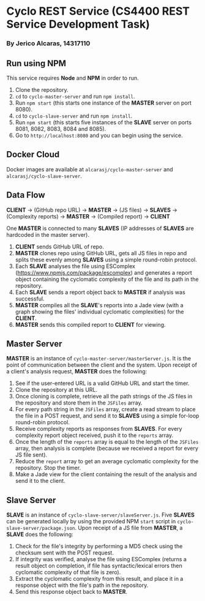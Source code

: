 # Cyclo REST Service (CS4400 REST Service Development Task)
### By Jerico Alcaras, 14317110
## Run using NPM
This service requires **Node** and **NPM** in order to run.
1. Clone the repository.
2. `cd` to `cyclo-master-server` and run `npm install`. 
3. Run `npm start` (this starts one instance of the **MASTER** server on port 8080).
4. `cd` to `cyclo-slave-server` and run `npm install`.
5. Run `npm start` (this starts five instances of the **SLAVE** server on ports 8081, 8082, 8083, 8084 and 8085).
6. Go to `http://localhost:8080` and you can begin using the service.

## Docker Cloud
Docker images are available at `alcarasj/cyclo-master-server` and `alcarasj/cyclo-slave-server`.
## Data Flow
**CLIENT** → (GitHub repo URL) → **MASTER** → (JS files) → **SLAVES** → (Complexity reports) → **MASTER** → (Compiled report) → **CLIENT**

One **MASTER** is connected to many **SLAVES** (IP addresses of **SLAVES** are hardcoded in the master server).

1. **CLIENT** sends GitHub URL of repo.
2. **MASTER** clones repo using GitHub URL, gets all JS files in repo and splits these evenly among **SLAVES** using a simple round-robin protocol.
3. Each **SLAVE** analyses the file using ESComplex (https://www.npmjs.com/package/escomplex) and generates a report object containing the cyclomatic complexity of the file and its path in the repository.
4. Each **SLAVE** sends a report object back to **MASTER** if analysis was successful.
5. **MASTER** compiles all the **SLAVE**'s reports into a Jade view (with a graph showing the files' individual cyclomatic complexities) for the **CLIENT**.
6. **MASTER** sends this compiled report to **CLIENT** for viewing.

## Master Server
**MASTER** is an instance of `cyclo-master-server/masterServer.js`. It is the point of communication between the client and the system.
Upon receipt of a client's analysis request, **MASTER** does the following:
1. See if the user-entered URL is a valid GitHub URL and start the timer.
2. Clone the repository at this URL.
3. Once cloning is complete, retrieve all the path strings of the JS files in the repository and store them in the `JSFiles` array.
4. For every path string in the `JSFiles` array, create a read stream to place the file in a POST request, and send it to **SLAVES** using a simple for-loop round-robin protocol.
5. Receive complexity reports as responses from **SLAVES**. For every complexity report object received, push it to the `reports` array.
6. Once the length of the `reports` array is equal to the length of the `JSFiles` array, then analysis is complete (because we received a report for every JS file sent).
7. Reduce the `report` array to get an average cyclomatic complexity for the repository. Stop the timer.
8. Make a Jade view for the client containing the result of the analysis and send it to the client.

## Slave Server

**SLAVE** is an instance of `cyclo-slave-server/slaveServer.js`.
Five **SLAVES** can be generated locally by using the provided NPM `start` script in `cyclo-slave-server/package.json`. 
Upon receipt of a JS file from **MASTER**, a **SLAVE** does the following:
1. Check for the file's integrity by performing a MD5 check using the checksum sent with the POST request.
2. If integrity was verified, analyse the file using ESComplex (returns a result object on completion, if file has syntactic/lexical errors then cyclomatic complexity of that file is zero).
3. Extract the cyclomatic complexity from this result, and place it in a response object with the file's path in the repository.
4. Send this response object back to **MASTER**.